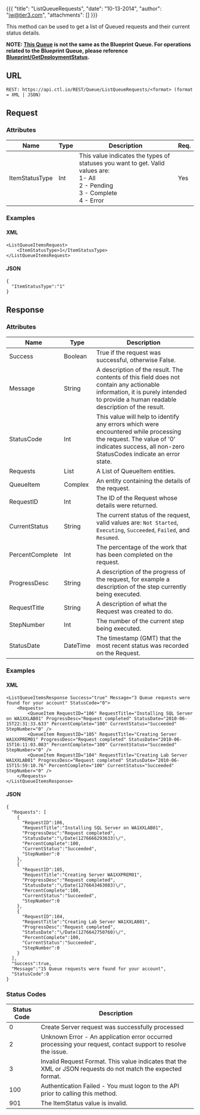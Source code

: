 {{{
  "title": "ListQueueRequests",
  "date": "10-13-2014",
  "author": "jw@tier3.com",
  "attachments": []
}}}

This method can be used to get a list of Queued requests and their current status details.

**NOTE: [This Queue](../Queue/overview.md) is not the same as the Blueprint Queue. For operations related to the Blueprint Queue, please reference [Blueprint/GetDeploymentStatus](../Blueprint/get-deployment-status.md).**

## URL

    REST: https://api.ctl.io/REST/Queue/ListQueueRequests/<format> (format = XML | JSON)

## Request

### Attributes

| Name | Type | Description | Req. |
| --- | --- | --- | --- |
| ItemStatusType | Int | This value indicates the types of statuses you want to get. Valid values are: <br/>1- All<br/>2 - Pending<br/>3 - Complete<br/>4 - Error | Yes |

### Examples

#### XML

    <ListQueueItemsRequest>
        <ItemStatusType>1</ItemStatusType>
    </ListQueueItemsRequest>

#### JSON

    {
      "ItemStatusType":"1"
    }

## Response

### Attributes

| Name | Type | Description |
| --- | --- | --- |
| Success | Boolean | True if the request was successful, otherwise False. |
| Message | String | A description of the result. The contents of this field does not contain any actionable information, it is purely intended to provide a human readable description of the result. |
| StatusCode | Int | This value will help to identify any errors which were encountered while processing the request. The value of '0' indicates success, all non-zero StatusCodes indicate an error state. |
| Requests | List | A List of QueueItem entities. |
| QueueItem | Complex | An entity containing the details of the request. |
| RequestID | Int | The ID of the Request whose details were returned. |
| CurrentStatus | String | The current status of the request, valid values are: `Not Started`, `Executing`, `Succeeded`, `Failed`, and `Resumed`. |
| PercentComplete | Int | The percentage of the work that has been completed on the request. |
| ProgressDesc | String | A description of the progress of the request, for example a description of the step currently being executed. |
| RequestTitle | String | A description of what the Request was created to do. |
| StepNumber | Int | The number of the current step being executed. |
| StatusDate | DateTime | The timestamp (GMT) that the most recent status was recorded on the Request. |

### Examples

#### XML

    <ListQueueItemsResponse Success="true" Message="3 Queue requests were found for your account" StatusCode="0">
        <Requests>
            <QueueItem RequestID="106" RequestTitle="Installing SQL Server on WA1XXLAB01" ProgressDesc="Request completed" StatusDate="2010-06-15T22:31:33.633" PercentComplete="100" CurrentStatus="Succeeded" StepNumber="0" />
            <QueueItem RequestID="105" RequestTitle="Creating Server WA1XXPREM01" ProgressDesc="Request completed" StatusDate="2010-06-15T16:11:03.083" PercentComplete="100" CurrentStatus="Succeeded" StepNumber="0" />
            <QueueItem RequestID="104" RequestTitle="Creating Lab Server WA1XXLAB01" ProgressDesc="Request completed" StatusDate="2010-06-15T15:59:10.76" PercentComplete="100" CurrentStatus="Succeeded" StepNumber="0" />
        </Requests>
    </ListQueueItemsResponse>

#### JSON

    {
      "Requests": [
        {
          "RequestID":106,
          "RequestTitle":"Installing SQL Server on WA1XXLAB01",
          "ProgressDesc":"Request completed",
          "StatusDate":"\/Date(1276666293633)\/",
          "PercentComplete":100,
          "CurrentStatus":"Succeeded",
          "StepNumber":0
        },
        {
          "RequestID":105,
          "RequestTitle":"Creating Server WA1XXPREM01",
          "ProgressDesc":"Request completed",
          "StatusDate":"\/Date(1276643463083)\/",
          "PercentComplete":100,
          "CurrentStatus":"Succeeded",
          "StepNumber":0
        },
        {
          "RequestID":104,
          "RequestTitle":"Creating Lab Server WA1XXLAB01",
          "ProgressDesc":"Request completed",
          "StatusDate":"\/Date(1276642750760)\/",
          "PercentComplete":100,
          "CurrentStatus":"Succeeded",
          "StepNumber":0
        }
      ],
      "Success":true,
      "Message":"15 Queue requests were found for your account",
      "StatusCode":0
    }

### Status Codes

| Status Code | Description |
| --- | --- |
| 0 | Create Server request was successfully processed |
| 2 | Unknown Error - An application error occurred processing your request, contact support to resolve the issue. |
| 3 | Invalid Request Format. This value indicates that the XML or JSON requests do not match the expected format. |
| 100 | Authentication Failed - You must logon to the API prior to calling this method. |
| 901 | The ItemStatus value is invalid. |
